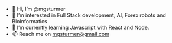 - 👋 Hi, I’m @mgsturmer
- 👀 I’m interested in Full Stack development, AI, Forex robots and Bioinformatics
- 🌱 I’m currently learning Javascript with React and Node. 
- 📫 Reach me on mgsturmer@gmail.com

<!---
mgsturmer/mgsturmer is a ✨ special ✨ repository because its `README.md` (this file) appears on your GitHub profile.
You can click the Preview link to take a look at your changes.
--->
